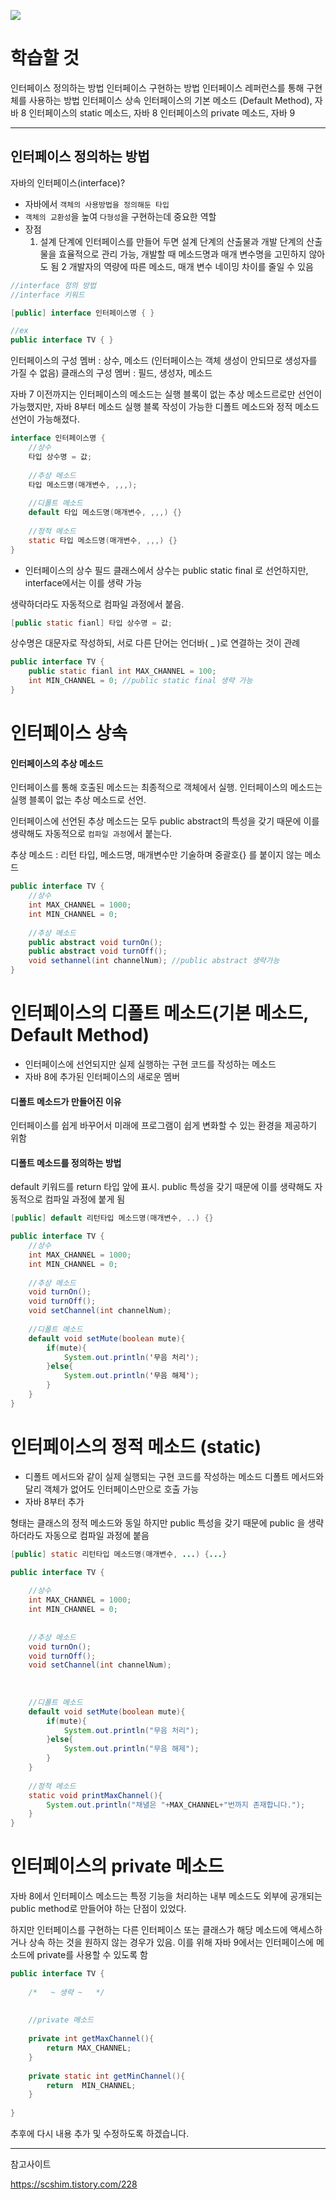 ![](https://velog.velcdn.com/images/jiwon709/post/42ef9d08-80ec-4832-a6ba-c8c386f572b1/image.png)


# 학습할 것
인터페이스 정의하는 방법
인터페이스 구현하는 방법
인터페이스 레퍼런스를 통해 구현체를 사용하는 방법
인터페이스 상속
인터페이스의 기본 메소드 (Default Method), 자바 8
인터페이스의 static 메소드, 자바 8
인터페이스의 private 메소드, 자바 9

---
## 인터페이스 정의하는 방법

자바의 인터페이스(interface)?
- 자바에서 `객체의 사용방법을 정의해둔 타입`
- `객체의 교환성`을 높여 `다형성`을 구현하는데 중요한 역할
- 장점 
	1. 설계 단계에 인터페이스를 만들어 두면 설계 단계의 산출물과 개발 단계의 산출물을 효율적으로 관리 가능, 개발할 때 메소드명과 매개 변수명을 고민하지 않아도 됨
    2 개발자의 역량에 따른 메소드, 매개 변수 네이밍 차이를 줄일 수 있음
 
```java
//interface 정의 방법
//interface 키워드

[public] interface 인터페이스명 { }

//ex
public interface TV { }
```

인터페이스의 구성 멤버 : 상수, 메소드 (인터페이스는 객체 생성이 안되므로 생성자를 가질 수 없음)
클래스의 구성 멤버 : 필드, 생성자, 메소드

자바 7 이전까지는 인터페이스의 메소드는 실행 블록이 없는 추상 메소드르로만 선언이 가능했지만, 자바 8부터 메소드 실행 블록 작성이 가능한 디폴트 메소드와 정적 메소드 선언이 가능해졌다.
```java
interface 인터페이스명 {
	//상수
    타입 상수명 = 값;
    
    //추상 메소드
    타입 메소드명(매개변수, ,,,);
    
    //디폴트 메소드
    default 타입 메소드명(매개변수, ,,,) {}
    
    //정적 메소드
    static 타입 메소드명(매개변수, ,,,) {}
}
```

- 인터페이스의 상수 필드
클래스에서 상수는 public static final 로 선언하지만,
interface에서는 이를 생략 가능

생략하더라도 자동적으로 컴파일 과정에서 붙음.
```java
[public static fianl] 타입 상수명 = 값;
```

상수명은 대문자로 작성하되, 서로 다른 단어는 언더바( _ )로 연결하는 것이 관례
```java
public interface TV {
	public static fianl int MAX_CHANNEL = 100;
    int MIN_CHANNEL = 0; //public static final 생략 가능
}
```

# 인터페이스 상속
#### 인터페이스의 추상 메소드
인터페이스를 통해 호출된 메소드는 최종적으로 객체에서 실행.
인터페이스의 메소드는 실행 블록이 없는 추상 메소드로 선언.

인터페이스에 선언된 추상 메소드는 모두 public abstract의 특성을 갖기 때문에
이를 생략해도 자동적으로 `컴파일 과정`에서 붙는다.

추상 메소드 : 리턴 타입, 메소드명, 매개변수만 기술하며 중괄호{} 를 붙이지 않는 메소드
```java
public interface TV {
	//상수
    int MAX_CHANNEL = 1000;
    int MIN_CHANNEL = 0;
    
    //추상 메소드
    public abstract void turnOn();
    public abstract void turnOff();
    void sethannel(int channelNum);	//public abstract 생략가능
}
```

# 인터페이스의 디폴트 메소드(기본 메소드, Default Method)
- 인터페이스에 선언되지만 실제 실행하는 구현 코드를 작성하는 메소드
- 자바 8에 추가된 인터페이스의 새로운 멤버

#### 디폴트 메소드가 만들어진 이유
인터페이스를 쉽게 바꾸어서 미래에 프로그램이 쉽게 변화할 수 있는 환경을 제공하기 위함

#### 디폴트 메소드를 정의하는 방법
default 키워드를 return 타입 앞에 표시.
public 특성을 갖기 때문에 이를 생략해도 자동적으로 컴파일 과정에 붙게 됨
```java
[public] default 리턴타입 메소드명(매개변수, ..) {}

public interface TV {
	//상수
    int MAX_CHANNEL = 1000;
    int MIN_CHANNEL = 0;
    
    //추상 메소드
    void turnOn();
    void turnOff();
    void setChannel(int channelNum);
    
    //디폴트 메소드
    default void setMute(boolean mute){
   		if(mute){
        	System.out.println('무음 처리');
        }else{
        	System.out.println('무음 해제');
        }
    }
}
```

# 인터페이스의 정적 메소드 (static)
- 디폴트 메서드와 같이 실제 실행되는 구현 코드를 작성하는 메소드
	디폴트 메서드와 달리 객체가 없어도 인터페이스만으로 호출 가능
- 자바 8부터 추가

형태는 클래스의 정적 메소드와 동일 하지만 public 특성을 갖기 때문에
public 을 생략하더라도 자동으로 컴파일 과정에 붙음
```java
[public] static 리턴타입 메소드명(매개변수, ...) {...}
```
```java
public interface TV {
    
    //상수
    int MAX_CHANNEL = 1000;
    int MIN_CHANNEL = 0;
    
    
    //추상 메소드
    void turnOn();
    void turnOff();
    void setChannel(int channelNum);
    
    
    
    //디폴트 메소드
    default void setMute(boolean mute){
        if(mute){
            System.out.println("무음 처리");
        }else{
            System.out.println("무음 해제");
        }
    }
    
    //정적 메소드
    static void printMaxChannel(){
        System.out.println("채녈은 "+MAX_CHANNEL+"번까지 존재합니다.");
    }
}
```

# 인터페이스의 private 메소드
자바 8에서 인터페이스 메소드는 특정 기능을 처리하는 내부 메소드도 외부에 공개되는 public method로 만들어야 하는 단점이 있었다.

하지만 인터페이스를 구현하는 다른 인터페이스 또는 클래스가 해당 메소드에 액세스하거나 상속 하는 것을 원하지 않는 경우가 있음.
이를 위해 자바 9에서는 인터페이스에 메소드에 private를 사용할 수 있도록 함
```java
public interface TV {
    
    /*   ~ 생략 ~   */
    
    
    //private 메소드
    
    private int getMaxChannel(){
        return MAX_CHANNEL;
    }
    
    private static int getMinChannel(){
        return  MIN_CHANNEL;
    }
    
}
```

추후에 다시 내용 추가 및 수정하도록 하겠습니다.

---

참고사이트

https://scshim.tistory.com/228

